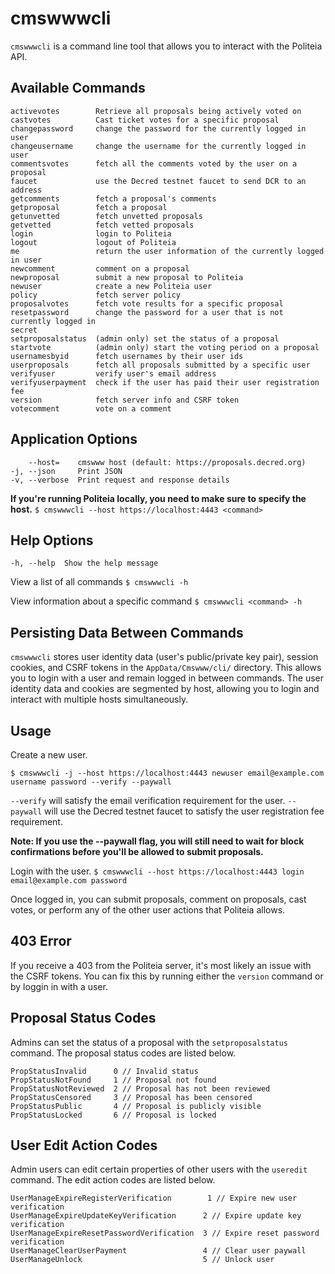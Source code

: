 # cmswwwcli

`cmswwwcli` is a command line tool that allows you to interact with the Politeia API.

## Available Commands
```
activevotes        Retrieve all proposals being actively voted on
castvotes          Cast ticket votes for a specific proposal
changepassword     change the password for the currently logged in user
changeusername     change the username for the currently logged in user
commentsvotes      fetch all the comments voted by the user on a proposal
faucet             use the Decred testnet faucet to send DCR to an address
getcomments        fetch a proposal's comments
getproposal        fetch a proposal
getunvetted        fetch unvetted proposals
getvetted          fetch vetted proposals
login              login to Politeia
logout             logout of Politeia
me                 return the user information of the currently logged in user
newcomment         comment on a proposal
newproposal        submit a new proposal to Politeia
newuser            create a new Politeia user
policy             fetch server policy
proposalvotes      fetch vote results for a specific proposal
resetpassword      change the password for a user that is not currently logged in
secret
setproposalstatus  (admin only) set the status of a proposal
startvote          (admin only) start the voting period on a proposal
usernamesbyid      fetch usernames by their user ids
userproposals      fetch all proposals submitted by a specific user
verifyuser         verify user's email address
verifyuserpayment  check if the user has paid their user registration fee
version            fetch server info and CSRF token
votecomment        vote on a comment
```

## Application Options
```
    --host=    cmswww host (default: https://proposals.decred.org)
-j, --json     Print JSON
-v, --verbose  Print request and response details

```

**If you're running Politeia locally, you need to make sure to specify the host.**
`$ cmswwwcli --host https://localhost:4443 <command>`

## Help Options
`-h, --help  Show the help message`

View a list of all commands
`$ cmswwwcli -h`

View information about a specific command
`$ cmswwwcli <command> -h`

## Persisting Data Between Commands
`cmswwwcli` stores  user identity data (user's public/private key pair), session cookies, and CSRF tokens in the `AppData/Cmswww/cli/` directory.  This allows you to login with a user and remain logged in between commands.  The user identity data and cookies are segmented by host, allowing you to login and interact with multiple hosts simultaneously.

## Usage

Create a new user.
```
$ cmswwwcli -j --host https://localhost:4443 newuser email@example.com username password --verify --paywall
```
`--verify` will satisfy the email verification requirement for the user.
`--paywall` will use the Decred testnet faucet to satisfy the user registration fee requirement.

**Note: If you use the --paywall flag, you will still need to wait for block confirmations before you'll be allowed to submit proposals.**

Login with the user.
`$ cmswwwcli --host https://localhost:4443 login email@example.com password`

Once logged in, you can submit proposals, comment on proposals, cast votes, or perform any of the other user actions that Politeia allows.

## 403 Error
If you receive a 403 from the Politeia server, it's most likely an issue with the CSRF tokens.  You can fix this by running either the `version` command or by loggin in with a user.

## Proposal Status Codes
Admins can set the status of a proposal with the `setproposalstatus` command.  The proposal status codes are listed below.

```
PropStatusInvalid      0 // Invalid status
PropStatusNotFound     1 // Proposal not found
PropStatusNotReviewed  2 // Proposal has not been reviewed
PropStatusCensored     3 // Proposal has been censored
PropStatusPublic       4 // Proposal is publicly visible
PropStatusLocked       6 // Proposal is locked
```

## User Edit Action Codes
Admin users can edit certain properties of other users with the `useredit` command.  The edit action codes are listed below.

```
UserManageExpireRegisterVerification        1 // Expire new user verification
UserManageExpireUpdateKeyVerification      2 // Expire update key verification
UserManageExpireResetPasswordVerification  3 // Expire reset password verification
UserManageClearUserPayment                 4 // Clear user paywall
UserManageUnlock                           5 // Unlock user
```
